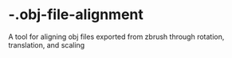 # -.obj-file-alignment
A tool for aligning obj files exported from zbrush through rotation, translation, and scaling
